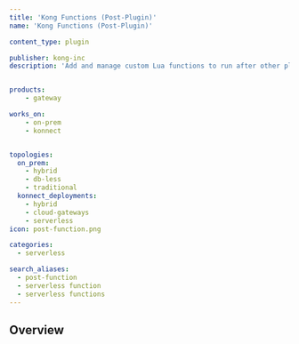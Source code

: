 ```yaml
---
title: 'Kong Functions (Post-Plugin)'
name: 'Kong Functions (Post-Plugin)'

content_type: plugin

publisher: kong-inc
description: 'Add and manage custom Lua functions to run after other plugins'


products:
    - gateway

works_on:
    - on-prem
    - konnect


topologies:
  on_prem:
    - hybrid
    - db-less
    - traditional
  konnect_deployments:
    - hybrid
    - cloud-gateways
    - serverless
icon: post-function.png

categories:
  - serverless

search_aliases:
  - post-function
  - serverless function
  - serverless functions
---
```


## Overview
